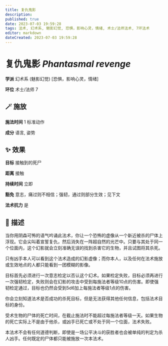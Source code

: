 ```yaml
---
title: 复仇鬼影
description: 
published: true
date: 2023-07-03 19:59:28
tags: 法术, 幻术系, 魅影幻觉, 恐惧，影响心灵，情绪, 术士/法师法术, 7环法术
editor: markdown
dateCreated: 2023-07-03 19:59:28
---
```


# **复仇鬼影** *Phantasmal revenge*

**学派** 幻术系 (魅影幻觉) \[恐惧，影响心灵，情绪\] 

**环位** 术士/法师 7

## 🪄 施放

**施法时间** 1 标准动作

**成分** 语言, 姿势

## ✨ 效果 

**目标** 接触到的死尸 

**距离** 接触  

**持续时间** 立即 

**豁免** 意志，痛过则不相信；强韧，通过则部分生效；见下文

**法术抗力** 是

## 📖 描述

当你用阴森可怖的语气吟诵此法术，你让一个恐怖的虚像从一个新近被杀的尸体上浮现。它会尖叫着宣誓复仇，然后消失在一阵超自然的光芒中。只要与其处于同一个位面内，这个幻影就会立刻准确无误的找到杀害它的生物，并且试图将其杀死。

只有凶手本人可以看到这个法术造成的幻影虚像；而你本人，以及任何在法术施放或生效地点的人都只能看到一团模糊的影像。

目标首先必须进行一次意志检定以否认这个幻术。如果检定失败，目标必须再进行一次强韧检定，失败则会在幻影的攻击中受到每施法者等级10点的伤害。即使强韧检定通过，目标也仍然会受到5d6加上每施法者等级1点的伤害。

你会立刻知道法术是否成功的杀死目标，但是无法获得其他任何信息，包括法术目标的身份。

受术生物的尸体的死亡时间，在截止施法时不能超过每施法者等级一天。如果生物的死亡实际上不是由于他杀，或凶手已死亡或不处于同一个位面，法术失败。

本法术不会有任何道德判断，即使是一场公平决斗的获胜者也会被单纯的判定为杀人凶手。任何既定的尸体都只能被施放一次本法术。
    